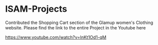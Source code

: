 # ISAM-Projects
Contributed the Shopping Cart section of the Glamup women's Clothing website.
Please find the link to the entire Project in the Youtube here

https://www.youtube.com/watch?v=lnKt1Od1-qM
